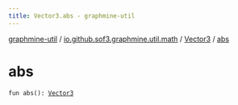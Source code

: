 ```yaml
---
title: Vector3.abs - graphmine-util
---
```


[graphmine-util](../../index.html) / [io.github.sof3.graphmine.util.math](../index.html) / [Vector3](index.html) / [abs](./abs.html)

# abs

`fun abs(): `[`Vector3`](index.html)